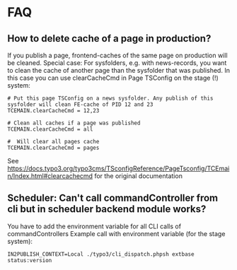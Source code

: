 FAQ
===

How to delete cache of a page in production?
--------------------------------------------

If you publish a page, frontend-caches of the same page on production will be cleaned.
Special case: For sysfolders, e.g. with news-records, you  want to clean the cache of another page than the sysfolder
that was published. In this case you can use clearCacheCmd in Page TSConfig on the stage (!) system:

    # Put this page TSConfig on a news sysfolder. Any publish of this sysfolder will clean FE-cache of PID 12 and 23
    TCEMAIN.clearCacheCmd = 12,23

    # Clean all caches if a page was published
    TCEMAIN.clearCacheCmd = all

    #  Will clear all pages cache
    TCEMAIN.clearCacheCmd = pages

See https://docs.typo3.org/typo3cms/TSconfigReference/PageTsconfig/TCEmain/Index.html#clearcachecmd for the original
documentation

Scheduler: Can't call commandController from cli but in scheduler backend module works?
---------------------------------------------------------------------------------------

You have to add the environment variable for all CLI calls of commandControllers
Example call with environment variable (for the stage system):

    IN2PUBLISH_CONTEXT=Local ./typo3/cli_dispatch.phpsh extbase status:version
